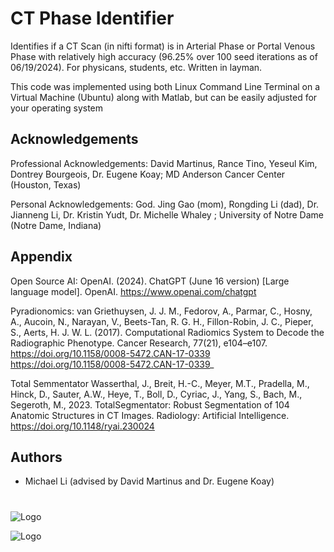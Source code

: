 
# CT Phase Identifier
Identifies if a CT Scan (in nifti format) is in Arterial Phase or Portal Venous Phase with relatively high accuracy (96.25% over 100 seed iterations as of 06/19/2024). For physicans, students, etc. Written in layman.

This code was implemented using both Linux Command Line Terminal on a Virtual Machine (Ubuntu) along with Matlab, but can be easily adjusted for your operating system


## Acknowledgements

Professional Acknowledgements: David Martinus, Rance Tino, Yeseul Kim, Dontrey Bourgeois, Dr. Eugene Koay; MD Anderson Cancer Center (Houston, Texas)

Personal Acknowledgements: God. Jing Gao (mom), Rongding Li (dad), Dr. Jianneng Li, Dr. Kristin Yudt, Dr. Michelle Whaley ; University of Notre Dame (Notre Dame, Indiana)



## Appendix

Open Source AI: OpenAI. (2024). ChatGPT (June 16 version) [Large language model]. OpenAI. https://www.openai.com/chatgpt

Pyradionomics: van Griethuysen, J. J. M., Fedorov, A., Parmar, C., Hosny, A., Aucoin, N., Narayan, V., Beets-Tan, R. G. H., Fillon-Robin, J. C., Pieper, S., Aerts, H. J. W. L. (2017). Computational Radiomics System to Decode the Radiographic Phenotype. Cancer Research, 77(21), e104–e107. https://doi.org/10.1158/0008-5472.CAN-17-0339 <https://doi.org/10.1158/0008-5472.CAN-17-0339>_

Total Semmentator Wasserthal, J., Breit, H.-C., Meyer, M.T., Pradella, M., Hinck, D., Sauter, A.W., Heye, T., Boll, D., Cyriac, J., Yang, S., Bach, M., Segeroth, M., 2023. TotalSegmentator: Robust Segmentation of 104 Anatomic Structures in CT Images. Radiology: Artificial Intelligence. https://doi.org/10.1148/ryai.230024





## Authors

- Michael Li (advised by David Martinus and Dr. Eugene Koay)


#
![Logo](https://th.bing.com/th/id/OIP.ICQTRuf1vNUnGnlSkdVeBAHaCm?rs=1&pid=ImgDetMain)

![Logo](https://onmessage.nd.edu/assets/521244/thumbnail_logos_subbranding_research.jpg)

